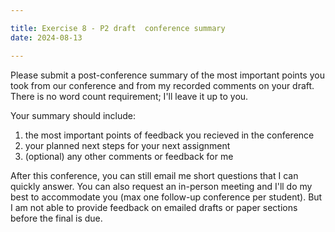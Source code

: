 ```yaml
---

title: Exercise 8 - P2 draft  conference summary
date: 2024-08-13

---
```

Please submit a post-conference summary of the most important points you took from our conference and from my recorded comments on your draft. There is no word count requirement; I'll leave it up to you.

Your summary should include:

1. the most important points of feedback you recieved in the conference
2. your planned next steps for your next assignment
3. (optional) any other comments or feedback for me

After this conference, you can still email me short questions that I can quickly answer. You can also request an in-person meeting and I'll do my best to accommodate you (max one follow-up conference per student). But I am not able to provide feedback on emailed drafts or paper sections before the final is due.
